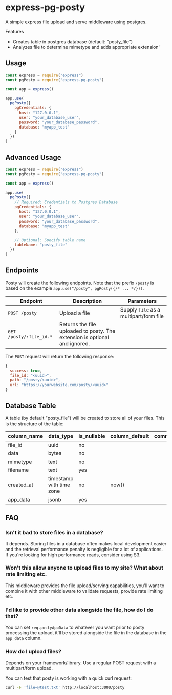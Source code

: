 # express-pg-posty

A simple express file upload and serve middleware using postgres.

Features

- Creates table in postgres database (default: "posty_file")
- Analyzes file to determine mimetype and adds appropriate extension'

## Usage

```javascript
const express = require("express")
const pgPosty = require("express-pg-posty")

const app = express()

app.use(
  pgPosty({
    pgCredentials: {
      host: "127.0.0.1",
      user: "your_database_user",
      password: "your_database_password",
      database: "myapp_test"
    }
  })
)
```

## Advanced Usage

```javascript
const express = require("express")
const pgPosty = require("express-pg-posty")

const app = express()

app.use(
  pgPosty({
    // Required: Credentials to Postgres Database
    pgCredentials: {
      host: "127.0.0.1",
      user: "your_database_user",
      password: "your_database_password",
      database: "myapp_test"
    },

    // Optional: Specify table name
    tableName: "posty_file"
  })
)
```

## Endpoints

Posty will create the following endpoints. Note that the prefix `/posty` is based on the example `app.use("/posty", pgPosty({/* ... */}))`.

| Endpoint                | Description                                                                | Parameters                             |
| ----------------------- | -------------------------------------------------------------------------- | -------------------------------------- |
| `POST /posty`           | Upload a file                                                              | Supply `file` as a multipart/form file |
| `GET /posty/:file_id.*` | Returns the file uploaded to posty. The extension is optional and ignored. |                                        |

The `POST` request will return the following response:

```javascript
{
  success: true,
  file_id: "<uuid>",
  path: "/posty/<uuid>",
  url: "https://yourwebsite.com/posty/<uuid>"
}
```

## Database Table

A table (by default "posty_file") will be created to store all of your files. This is the structure of the table:

| column_name | data_type                | is_nullable | column_default | comment |
| ----------- | ------------------------ | ----------- | -------------- | ------- |
| file_id     | uuid                     | no          |                |         |
| data        | bytea                    | no          |                |         |
| mimetype    | text                     | no          |                |         |
| filename    | text                     | yes         |                |         |
| created_at  | timestamp with time zone | no          | now()          |         |
| app_data    | jsonb                    | yes         |                |         |

## FAQ

### Isn't it bad to store files in a database?

It depends. Storing files in a database often makes local development easier and the retrieval performance penalty is negligible for a lot of applications. If you're looking for high performance reads, consider using S3.

### Won't this allow anyone to upload files to my site? What about rate limiting etc.

This middleware provides the file upload/serving capabilities, you'll want to combine it with other middleware to validate requests, provide rate limiting etc.

### I'd like to provide other data alongside the file, how do I do that?

You can set `req.postyAppData` to whatever you want prior to posty processing the upload, it'll be stored alongside the file in the database in the `app_data` column.

### How do I upload files?

Depends on your framework/library. Use a regular POST request with a multipart/form upload.

You can test that posty is working with a quick curl request:

```bash
curl -F 'file=@test.txt' http://localhost:3000/posty
```
